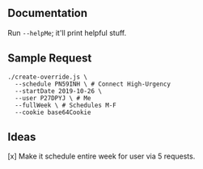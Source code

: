 ## Documentation
Run `--helpMe`; it'll print helpful stuff.

## Sample Request
```
./create-override.js \
  --schedule PN59INH \ # Connect High-Urgency
  --startDate 2019-10-26 \
  --user P27DPYJ \ # Me
  --fullWeek \ # Schedules M-F
  --cookie base64Cookie
```

## Ideas
[x] Make it schedule entire week for user via 5 requests.

